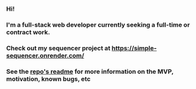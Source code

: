 ### Hi!

### I'm a full-stack web developer currently seeking a full-time or contract work.

### Check out my sequencer project at https://simple-sequencer.onrender.com/

### See the [repo's readme](https://github.com/mklnln/sequencer) for more information on the MVP, motivation, known bugs, etc

<!--
**mklnln/mklnln** is a ✨ _special_ ✨ repository because its `README.md` (this file) appears on your GitHub profile.

Here are some ideas to get you started:

- 🔭 I’m currently working on ...
- 🌱 I’m currently learning ...
- 👯 I’m looking to collaborate on ...
- 🤔 I’m looking for help with ...
- 💬 Ask me about ...
- 📫 How to reach me: ...
- 😄 Pronouns: ...
- ⚡ Fun fact: ...
-->
